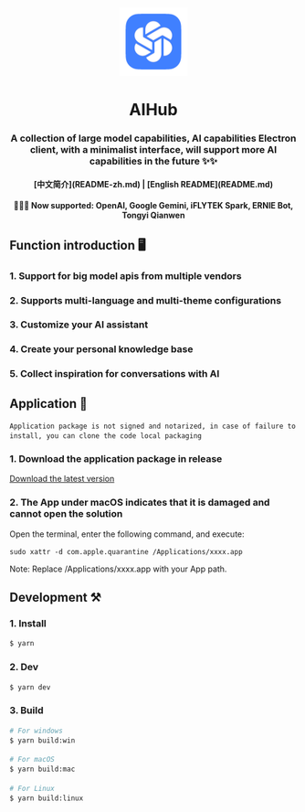 <p align="center">
  <img src="/resources/icon.png" alt="logo" width="120">
</p>
<p align="center">
  <h1 align="center">AIHub</h1>
  <h3 align="center">
    A collection of large model capabilities, AI capabilities Electron client, with a minimalist interface, will support more AI capabilities in the future ✨✨
  </h3>
</p>

<h4 align="center">
  [中文简介](README-zh.md) | [English README](README.md)
</h4>

<h4 align="center">
  🎉🎉🎉 Now supported: OpenAI, Google Gemini, iFLYTEK Spark, ERNIE Bot, Tongyi Qianwen
</h4>

## Function introduction  🖥️

### 1. Support for big model apis from multiple vendors

### 2. Supports multi-language and multi-theme configurations

### 3. Customize your AI assistant

### 4. Create your personal knowledge base

### 5. Collect inspiration for conversations with AI

## Application  🚀

`Application package is not signed and notarized, in case of failure to install, you can clone the code local packaging`

### 1. Download the application package in release

[Download the latest version](https://github.com/classfang/AIHub/releases)

### 2. The App under macOS indicates that it is damaged and cannot open the solution

Open the terminal, enter the following command, and execute:

```shell
sudo xattr -d com.apple.quarantine /Applications/xxxx.app
```

Note: Replace /Applications/xxxx.app with your App path.

## Development  ⚒️

### 1. Install

```bash
$ yarn
```

### 2. Dev

```bash
$ yarn dev
```

### 3. Build

```bash
# For windows
$ yarn build:win

# For macOS
$ yarn build:mac

# For Linux
$ yarn build:linux
```
